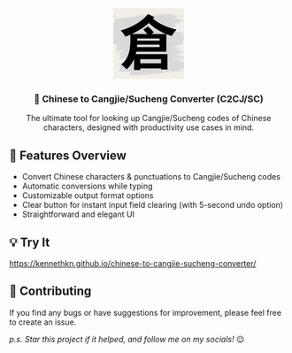 <div align="center">
  <img src="favicon.ico" width="128" height="128" />
  <h3>🔄 Chinese to Cangjie/Sucheng Converter (C2CJ/SC)</h3>
  <p>The ultimate tool for looking up Cangjie/Sucheng codes of Chinese characters, designed with productivity use cases in mind.</p>
</div>

## :rocket: Features Overview

* Convert Chinese characters & punctuations to Cangjie/Sucheng codes
* Automatic conversions while typing
* Customizable output format options
* Clear button for instant input field clearing (with 5-second undo option)
* Straightforward and elegant UI

## :bulb: Try It

<https://kennethkn.github.io/chinese-to-cangjie-sucheng-converter/>

## :handshake: Contributing

If you find any bugs or have suggestions for improvement, please feel free to create an issue.

 *p.s. Star this project if it helped, and follow me on my socials!* 😉
